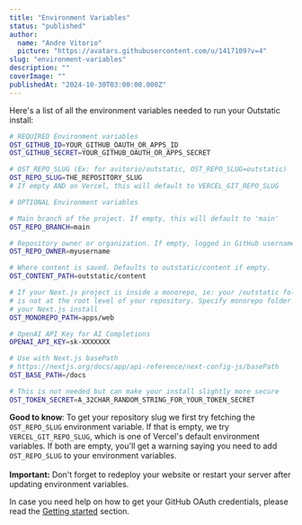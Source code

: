 ```yaml
---
title: "Environment Variables"
status: "published"
author:
  name: "Andre Vitorio"
  picture: "https://avatars.githubusercontent.com/u/1417109?v=4"
slug: "environment-variables"
description: ""
coverImage: ""
publishedAt: "2024-10-30T03:00:00.000Z"
---
```


Here's a list of all the environment variables needed to run your Outstatic install:

```bash
# REQUIRED Environment variables
OST_GITHUB_ID=YOUR_GITHUB_OAUTH_OR_APPS_ID
OST_GITHUB_SECRET=YOUR_GITHUB_OAUTH_OR_APPS_SECRET

# OST_REPO_SLUG (Ex: for avitorio/outstatic, OST_REPO_SLUG=outstatic)
OST_REPO_SLUG=THE_REPOSITORY_SLUG
# If empty AND on Vercel, this will default to VERCEL_GIT_REPO_SLUG

# OPTIONAL Environment variables

# Main branch of the project. If empty, this will default to 'main'
OST_REPO_BRANCH=main

# Repository owner or organization. If empty, logged in GitHub username is used.
OST_REPO_OWNER=myusername

# Where content is saved. Defaults to outstatic/content if empty.
OST_CONTENT_PATH=outstatic/content

# If your Next.js project is inside a monorepo, ie: your /outstatic folder 
# is not at the root level of your repository. Specify monorepo folder of 
# your Next.js install
OST_MONOREPO_PATH=apps/web

# OpenAI API Key for AI Completions
OPENAI_API_KEY=sk-XXXXXXX

# Use with Next.js basePath
# https://nextjs.org/docs/app/api-reference/next-config-js/basePath
OST_BASE_PATH=/docs

# This is not needed but can make your install slightly more secure
OST_TOKEN_SECRET=A_32CHAR_RANDOM_STRING_FOR_YOUR_TOKEN_SECRET
```

**Good to know**: To get your repository slug we first try fetching the `OST_REPO_SLUG` environment variable. If that is empty, we try `VERCEL_GIT_REPO_SLUG`, which is one of Vercel's default environment variables. If both are empty, you'll get a warning saying you need to add `OST_REPO_SLUG` to your environment variables.\
\
**Important:** Don't forget to redeploy your website or restart your server after updating environment variables.

In case you need help on how to get your GitHub OAuth credentials, please read the [Getting started](/getting-started) section.